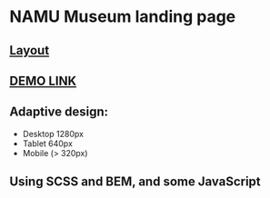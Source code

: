 # NAMU Museum landing page

## [Layout](https://www.figma.com/file/HL3XGt5ZatvJoYBhOaWY5x/museum-prototype?type=design&node-id=323-1957&mode=design&t=NM6QmSR42VFtOykX-0)

## [DEMO LINK](https://petrovskyi-yevhen.github.io/NAMU_Museum/)

## Adaptive design:
- Desktop 1280px
- Tablet 640px
- Mobile (> 320px)

## Using SCSS and BEM, and some JavaScript

